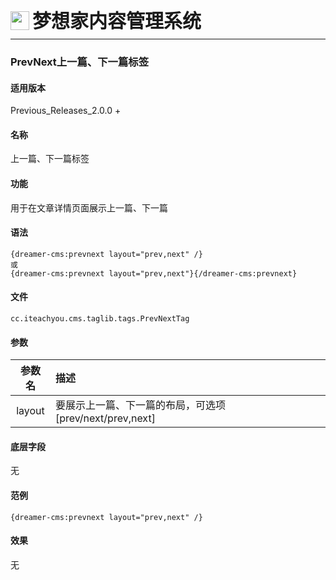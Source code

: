 <div style="display: flex;">
	<img src="https://oss.iteachyou.cc/logo.png" height="30" />
	<div style="margin-left: 5px; font-size: 30px; line-height: 30px; font-weight: bold;">梦想家内容管理系统</div>
</div>

----------
### PrevNext上一篇、下一篇标签

#### 适用版本
<p>
Previous_Releases_2.0.0 + 
</p>

#### 名称
<p>
上一篇、下一篇标签
</p>

#### 功能
<p>
用于在文章详情页面展示上一篇、下一篇
</p>

#### 语法
```html?linenums
{dreamer-cms:prevnext layout="prev,next" /}
或
{dreamer-cms:prevnext layout="prev,next"}{/dreamer-cms:prevnext}
```

#### 文件
```java?linenums
cc.iteachyou.cms.taglib.tags.PrevNextTag
```

#### 参数
参数名|描述
:--:|:--
layout|要展示上一篇、下一篇的布局，可选项[prev/next/prev,next]

#### 底层字段
无

#### 范例
```html?linenums
{dreamer-cms:prevnext layout="prev,next" /}
```

#### 效果
无

